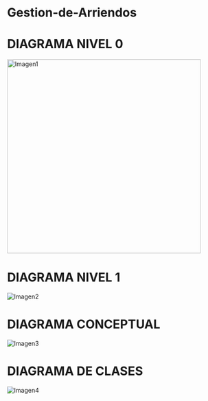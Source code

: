 # Gestion-de-Arriendos
# DIAGRAMA NIVEL 0

![]()<img width="451" alt="Imagen1" src="https://github.com/user-attachments/assets/7069be2f-ccf2-4253-9ade-fde2c5d2dcf5">

# DIAGRAMA NIVEL 1
![Imagen2](https://github.com/user-attachments/assets/5c9b207a-0353-473b-9278-fcbdc11ec7ae)

# DIAGRAMA CONCEPTUAL 
![Imagen3](https://github.com/user-attachments/assets/c16f861b-678d-44f7-9429-49d9efdd046d)

# DIAGRAMA DE CLASES 
![Imagen4](https://github.com/user-attachments/assets/20a5b5b2-a405-4e91-ba2d-c5f792389532)
